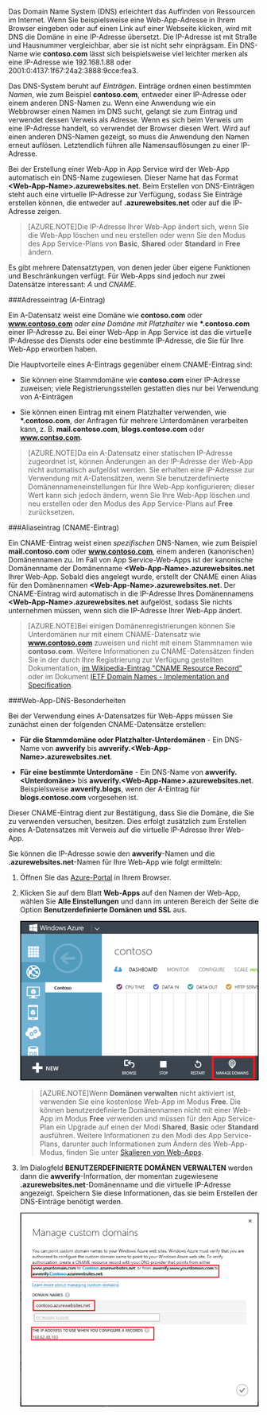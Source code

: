 Das Domain Name System (DNS) erleichtert das Auffinden von Ressourcen im Internet. Wenn Sie beispielsweise eine Web-App-Adresse in Ihrem Browser eingeben oder auf einen Link auf einer Webseite klicken, wird mit DNS die Domäne in eine IP-Adresse übersetzt. Die IP-Adresse ist mit Straße und Hausnummer vergleichbar, aber sie ist nicht sehr einprägsam. Ein DNS-Name wie **contoso.com** lässt sich beispielsweise viel leichter merken als eine IP-Adresse wie 192.168.1.88 oder 2001:0:4137:1f67:24a2:3888:9cce:fea3.

Das DNS-System beruht auf *Einträgen*. Einträge ordnen einen bestimmten *Namen*, wie zum Beispiel **contoso.com**, entweder einer IP-Adresse oder einem anderen DNS-Namen zu. Wenn eine Anwendung wie ein Webbrowser einen Namen im DNS sucht, gelangt sie zum Eintrag und verwendet dessen Verweis als Adresse. Wenn es sich beim Verweis um eine IP-Adresse handelt, so verwendet der Browser diesen Wert. Wird auf einen anderen DNS-Namen gezeigt, so muss die Anwendung den Namen erneut auflösen. Letztendlich führen alle Namensauflösungen zu einer IP-Adresse.

Bei der Erstellung einer Web-App in App Service wird der Web-App automatisch ein DNS-Name zugewiesen. Dieser Name hat das Format **&lt;Web-App-Name&gt;.azurewebsites.net**. Beim Erstellen von DNS-Einträgen steht auch eine virtuelle IP-Adresse zur Verfügung, sodass Sie Einträge erstellen können, die entweder auf **.azurewebsites.net** oder auf die IP-Adresse zeigen.

> [AZURE.NOTE]Die IP-Adresse Ihrer Web-App ändert sich, wenn Sie die Web-App löschen und neu erstellen oder wenn Sie den Modus des App Service-Plans von **Basic**, **Shared** oder **Standard** in **Free** ändern.

Es gibt mehrere Datensatztypen, von denen jeder über eigene Funktionen und Beschränkungen verfügt. Für Web-Apps sind jedoch nur zwei Datensätze interessant: *A* und *CNAME*.

###Adresseintrag (A-Eintrag)

Ein A-Datensatz weist eine Domäne wie **contoso.com** oder **www.contoso.com** *oder eine Domäne mit Platzhalter* wie **\*.contoso.com** einer IP-Adresse zu. Bei einer Web-App in App Service ist das die virtuelle IP-Adresse des Diensts oder eine bestimmte IP-Adresse, die Sie für Ihre Web-App erworben haben.

Die Hauptvorteile eines A-Eintrags gegenüber einem CNAME-Eintrag sind:

* Sie können eine Stammdomäne wie **contoso.com** einer IP-Adresse zuweisen; viele Registrierungsstellen gestatten dies nur bei Verwendung von A-Einträgen

* Sie können einen Eintrag mit einem Platzhalter verwenden, wie **\*.contoso.com**, der Anfragen für mehrere Unterdomänen verarbeiten kann, z. B. **mail.contoso.com**, **blogs.contoso.com** oder **www.contso.com**.

> [AZURE.NOTE]Da ein A-Datensatz einer statischen IP-Adresse zugeordnet ist, können Änderungen an der IP-Adresse der Web-App nicht automatisch aufgelöst werden. Sie erhalten eine IP-Adresse zur Verwendung mit A-Datensätzen, wenn Sie benutzerdefinierte Domänennameneinstellungen für Ihre Web-App konfigurieren; dieser Wert kann sich jedoch ändern, wenn Sie Ihre Web-App löschen und neu erstellen oder den Modus des App Service-Plans auf **Free** zurücksetzen.

###Aliaseintrag (CNAME-Eintrag)

Ein CNAME-Eintrag weist einen *spezifischen* DNS-Namen, wie zum Beispiel **mail.contoso.com** oder **www.contoso.com**, einem anderen (kanonischen) Domänennamen zu. Im Fall von App Service-Web-Apps ist der kanonische Domänenname der Domänenname **&lt;Web-App-Name>.azurewebsites.net** Ihrer Web-App. Sobald dies angelegt wurde, erstellt der CNAME einen Alias für den Domänennamen **&lt;Web-App-Name>.azurewebsites.net**. Der CNAME-Eintrag wird automatisch in die IP-Adresse Ihres Domänennamens **&lt;Web-App-Name>.azurewebsites.net** aufgelöst, sodass Sie nichts unternehmen müssen, wenn sich die IP-Adresse Ihrer Web-App ändert.

> [AZURE.NOTE]Bei einigen Domänenregistrierungen können Sie Unterdomänen nur mit einem CNAME-Datensatz wie **www.contoso.com** zuweisen und nicht mit einem Stammnamen wie **contoso.com**. Weitere Informationen zu CNAME-Datensätzen finden Sie in der durch Ihre Registrierung zur Verfügung gestellten Dokumentation, <a href="http://en.wikipedia.org/wiki/CNAME_record">im Wikipedia-Eintrag "CNAME Resource Record"</a> oder im Dokument <a href="http://tools.ietf.org/html/rfc1035">IETF Domain Names - Implementation and Specification</a>.

###Web-App-DNS-Besonderheiten

Bei der Verwendung eines A-Datensatzes für Web-Apps müssen Sie zunächst einen der folgenden CNAME-Datensätze erstellen:

* **Für die Stammdomäne oder Platzhalter-Unterdomänen** - Ein DNS-Name von **awverify** bis **awverify.&lt;Web-App-Name&gt;.azurewebsites.net**.

* **Für eine bestimmte Unterdomäne** - Ein DNS-Name von **awverify.&lt;Unterdomäne>** bis **awverify.&lt;Web-App-Name&gt;.azurewebsites.net**. Beispielsweise **awverify.blogs**, wenn der A-Eintrag für **blogs.contoso.com** vorgesehen ist.

Dieser CNAME-Eintrag dient zur Bestätigung, dass Sie die Domäne, die Sie zu verwenden versuchen, besitzen. Dies erfolgt zusätzlich zum Erstellen eines A-Datensatzes mit Verweis auf die virtuelle IP-Adresse Ihrer Web-App.

Sie können die IP-Adresse sowie den **awverify**-Namen und die **.azurewebsites.net**-Namen für Ihre Web-App wie folgt ermitteln:

1. Öffnen Sie das [Azure-Portal](https://portal.azure.com) in Ihrem Browser.

2. Klicken Sie auf dem Blatt **Web-Apps** auf den Namen der Web-App, wählen Sie **Alle Einstellungen** und dann im unteren Bereich der Seite die Option **Benutzerdefinierte Domänen und SSL** aus.

	![](./media/custom-dns-web-site/dncmntask-cname-6.png)

	> [AZURE.NOTE]Wenn **Domänen verwalten** nicht aktiviert ist, verwenden Sie eine kostenlose Web-App im Modus **Free**. Die können benutzerdefinierte Domänennamen nicht mit einer Web-App im Modus **Free** verwenden und müssen für den App Service-Plan ein Upgrade auf einen der Modi **Shared**, **Basic** oder **Standard** ausführen. Weitere Informationen zu den Modi des App Service-Plans, darunter auch Informationen zum Ändern des Web-App-Modus, finden Sie unter [Skalieren von Web-Apps](../articles/web-sites-scale.md).

6. Im Dialogfeld **BENUTZERDEFINIERTE DOMÄNEN VERWALTEN** werden dann die **awverify**-Information, der momentan zugewiesene **.azurewebsites.net**-Domänenname und die virtuelle IP-Adresse angezeigt. Speichern Sie diese Informationen, das sie beim Erstellen der DNS-Einträge benötigt werden.

	![](./media/custom-dns-web-site/managecustomdomains.png)

<!---HONumber=62-->